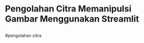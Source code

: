 # Pengolahan Citra Memanipulsi Gambar Menggunakan Streamlit
## 
# p e n g o l a h a n   c i t r a  
 